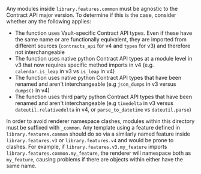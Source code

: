 Any modules inside `library.features.common` must be agnostic to the Contract API major version.
To determine if this is the case, consider whether any the following applies:

- The function uses Vault-specific Contract API types. Even if these have the same name or are
functionally equivalent, they are imported from different sources (`contracts_api` for v4 and
`types` for v3) and therefore not interchangeable
- The function uses native python Contract API types at a module level in v3 that now requires
specific method imports in v4 (e.g. `calendar.is_leap` in v3 vs `is_leap` in v4)
- The function uses native python Contract API types that have been renamed and aren't
interchangeable (e.g `json_dumps` in v3 versus `dumps()` in v4)
- The function uses third party python Contract API types that have been renamed and aren't
interchangeable (e.g `timedelta` in v3 versus `dateutil.relativedelta` in v4, or
`parse_to_datetime` vs `dateutil.parse`)

In order to avoid renderer namespace clashes, modules within this directory must be suffixed with
`_common`. Any template using a feature defined in `library.features.common` should do so via a
similarly named feature inside `library.features.v3` or `library.features.v4` and would be prone to
clashes. For example, if `library.features.v3.my_feature` imports
`library.features.common.my_feature`, the renderer will namespace both as `my_feature`, causing
problems if there are objects within either have the same name.
